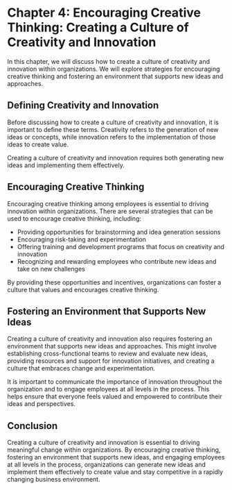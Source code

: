 Chapter 4: Encouraging Creative Thinking: Creating a Culture of Creativity and Innovation
=========================================================================================

In this chapter, we will discuss how to create a culture of creativity and innovation within organizations. We will explore strategies for encouraging creative thinking and fostering an environment that supports new ideas and approaches.

Defining Creativity and Innovation
----------------------------------

Before discussing how to create a culture of creativity and innovation, it is important to define these terms. Creativity refers to the generation of new ideas or concepts, while innovation refers to the implementation of those ideas to create value.

Creating a culture of creativity and innovation requires both generating new ideas and implementing them effectively.

Encouraging Creative Thinking
-----------------------------

Encouraging creative thinking among employees is essential to driving innovation within organizations. There are several strategies that can be used to encourage creative thinking, including:

* Providing opportunities for brainstorming and idea generation sessions
* Encouraging risk-taking and experimentation
* Offering training and development programs that focus on creativity and innovation
* Recognizing and rewarding employees who contribute new ideas and take on new challenges

By providing these opportunities and incentives, organizations can foster a culture that values and encourages creative thinking.

Fostering an Environment that Supports New Ideas
------------------------------------------------

Creating a culture of creativity and innovation also requires fostering an environment that supports new ideas and approaches. This might involve establishing cross-functional teams to review and evaluate new ideas, providing resources and support for innovation initiatives, and creating a culture that embraces change and experimentation.

It is important to communicate the importance of innovation throughout the organization and to engage employees at all levels in the process. This helps ensure that everyone feels valued and empowered to contribute their ideas and perspectives.

Conclusion
----------

Creating a culture of creativity and innovation is essential to driving meaningful change within organizations. By encouraging creative thinking, fostering an environment that supports new ideas, and engaging employees at all levels in the process, organizations can generate new ideas and implement them effectively to create value and stay competitive in a rapidly changing business environment.

